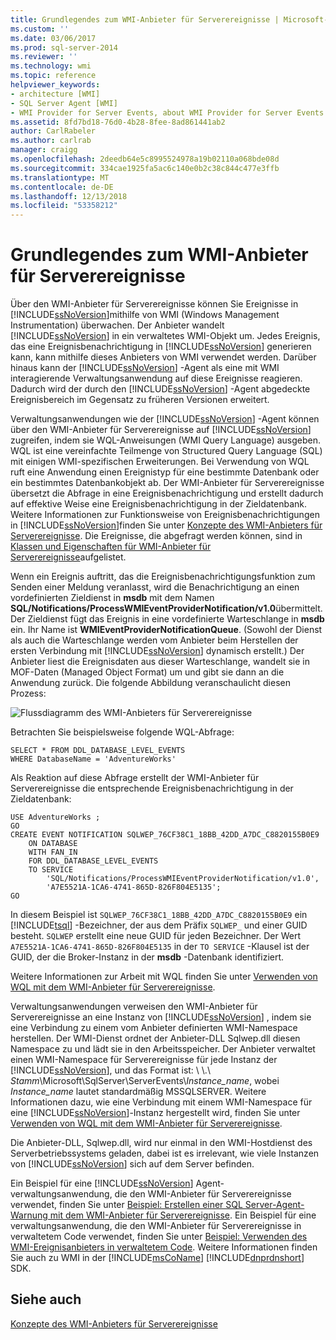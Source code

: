 ```yaml
---
title: Grundlegendes zum WMI-Anbieter für Serverereignisse | Microsoft-Dokumentation
ms.custom: ''
ms.date: 03/06/2017
ms.prod: sql-server-2014
ms.reviewer: ''
ms.technology: wmi
ms.topic: reference
helpviewer_keywords:
- architecture [WMI]
- SQL Server Agent [WMI]
- WMI Provider for Server Events, about WMI Provider for Server Events
ms.assetid: 8fd7bd18-76d0-4b28-8fee-8ad861441ab2
author: CarlRabeler
ms.author: carlrab
manager: craigg
ms.openlocfilehash: 2deedb64e5c8995524978a19b02110a068bde08d
ms.sourcegitcommit: 334cae1925fa5ac6c140e0b2c38c844c477e3ffb
ms.translationtype: MT
ms.contentlocale: de-DE
ms.lasthandoff: 12/13/2018
ms.locfileid: "53358212"
---
```

# <a name="understanding-the-wmi-provider-for-server-events"></a>Grundlegendes zum WMI-Anbieter für Serverereignisse
  Über den WMI-Anbieter für Serverereignisse können Sie Ereignisse in [!INCLUDE[ssNoVersion](../../includes/ssnoversion-md.md)]mithilfe von WMI (Windows Management Instrumentation) überwachen. Der Anbieter wandelt [!INCLUDE[ssNoVersion](../../includes/ssnoversion-md.md)] in ein verwaltetes WMI-Objekt um. Jedes Ereignis, das eine Ereignisbenachrichtigung in [!INCLUDE[ssNoVersion](../../includes/ssnoversion-md.md)] generieren kann, kann mithilfe dieses Anbieters von WMI verwendet werden. Darüber hinaus kann der [!INCLUDE[ssNoVersion](../../includes/ssnoversion-md.md)] -Agent als eine mit WMI interagierende Verwaltungsanwendung auf diese Ereignisse reagieren. Dadurch wird der durch den [!INCLUDE[ssNoVersion](../../includes/ssnoversion-md.md)] -Agent abgedeckte Ereignisbereich im Gegensatz zu früheren Versionen erweitert.  
  
 Verwaltungsanwendungen wie der [!INCLUDE[ssNoVersion](../../includes/ssnoversion-md.md)] -Agent können über den WMI-Anbieter für Serverereignisse auf [!INCLUDE[ssNoVersion](../../includes/ssnoversion-md.md)] zugreifen, indem sie WQL-Anweisungen (WMI Query Language) ausgeben. WQL ist eine vereinfachte Teilmenge von Structured Query Language (SQL) mit einigen WMI-spezifischen Erweiterungen. Bei Verwendung von WQL ruft eine Anwendung einen Ereignistyp für eine bestimmte Datenbank oder ein bestimmtes Datenbankobjekt ab. Der WMI-Anbieter für Serverereignisse übersetzt die Abfrage in eine Ereignisbenachrichtigung und erstellt dadurch auf effektive Weise eine Ereignisbenachrichtigung in der Zieldatenbank. Weitere Informationen zur Funktionsweise von Ereignisbenachrichtigungen in [!INCLUDE[ssNoVersion](../../includes/ssnoversion-md.md)]finden Sie unter [Konzepte des WMI-Anbieters für Serverereignisse](https://technet.microsoft.com/library/ms180560.aspx). Die Ereignisse, die abgefragt werden können, sind in [Klassen und Eigenschaften für WMI-Anbieter für Serverereignisse](../../relational-databases/wmi-provider-server-events/wmi-provider-for-server-events-classes-and-properties.md)aufgelistet.  
  
 Wenn ein Ereignis auftritt, das die Ereignisbenachrichtigungsfunktion zum Senden einer Meldung veranlasst, wird die Benachrichtigung an einen vordefinierten Zieldienst in **msdb** mit dem Namen **SQL/Notifications/ProcessWMIEventProviderNotification/v1.0**übermittelt. Der Zieldienst fügt das Ereignis in eine vordefinierte Warteschlange in **msdb** ein. Ihr Name ist **WMIEventProviderNotificationQueue**. (Sowohl der Dienst als auch die Warteschlange werden vom Anbieter beim Herstellen der ersten Verbindung mit [!INCLUDE[ssNoVersion](../../includes/ssnoversion-md.md)] dynamisch erstellt.) Der Anbieter liest die Ereignisdaten aus dieser Warteschlange, wandelt sie in MOF-Daten (Managed Object Format) um und gibt sie dann an die Anwendung zurück. Die folgende Abbildung veranschaulicht diesen Prozess:  
  
 ![Flussdiagramm des WMI-Anbieters für Serverereignisse](../../../2014/database-engine/dev-guide/media/wmi-provider-functional-spec.gif "Flussdiagramm des WMI-Anbieters für Serverereignisse")  
  
 Betrachten Sie beispielsweise folgende WQL-Abfrage:  
  
```  
SELECT * FROM DDL_DATABASE_LEVEL_EVENTS  
WHERE DatabaseName = 'AdventureWorks'  
```  
  
 Als Reaktion auf diese Abfrage erstellt der WMI-Anbieter für Serverereignisse die entsprechende Ereignisbenachrichtigung in der Zieldatenbank:  
  
```  
USE AdventureWorks ;  
GO  
CREATE EVENT NOTIFICATION SQLWEP_76CF38C1_18BB_42DD_A7DC_C8820155B0E9  
    ON DATABASE  
    WITH FAN_IN  
    FOR DDL_DATABASE_LEVEL_EVENTS  
    TO SERVICE  
        'SQL/Notifications/ProcessWMIEventProviderNotification/v1.0',   
        'A7E5521A-1CA6-4741-865D-826F804E5135';  
GO  
```  
  
 In diesem Beispiel ist `SQLWEP_76CF38C1_18BB_42DD_A7DC_C8820155B0E9` ein [!INCLUDE[tsql](../../includes/tsql-md.md)] -Bezeichner, der aus dem Präfix `SQLWEP_` und einer GUID besteht. `SQLWEP` erstellt eine neue GUID für jeden Bezeichner. Der Wert `A7E5521A-1CA6-4741-865D-826F804E5135` in der `TO SERVICE` -Klausel ist der GUID, der die Broker-Instanz in der **msdb** -Datenbank identifiziert.  
  
 Weitere Informationen zur Arbeit mit WQL finden Sie unter [Verwenden von WQL mit dem WMI-Anbieter für Serverereignisse](https://technet.microsoft.com/library/ms180524\(v=sql.105\).aspx).  
  
 Verwaltungsanwendungen verweisen den WMI-Anbieter für Serverereignisse an eine Instanz von [!INCLUDE[ssNoVersion](../../includes/ssnoversion-md.md)] , indem sie eine Verbindung zu einem vom Anbieter definierten WMI-Namespace herstellen. Der WMI-Dienst ordnet der Anbieter-DLL Sqlwep.dll diesen Namespace zu und lädt sie in den Arbeitsspeicher. Der Anbieter verwaltet einen WMI-Namespace für Serverereignisse für jede Instanz der [!INCLUDE[ssNoVersion](../../includes/ssnoversion-md.md)], und das Format ist: \\ \\.\\ *Stamm*\Microsoft\SqlServer\ServerEvents\\*Instance_name*, wobei *Instance_name* lautet standardmäßig MSSQLSERVER. Weitere Informationen dazu, wie eine Verbindung mit einem WMI-Namespace für eine [!INCLUDE[ssNoVersion](../../includes/ssnoversion-md.md)]-Instanz hergestellt wird, finden Sie unter [Verwenden von WQL mit dem WMI-Anbieter für Serverereignisse](https://technet.microsoft.com/library/ms180524\(v=sql.105\).aspx).  
  
 Die Anbieter-DLL, Sqlwep.dll, wird nur einmal in den WMI-Hostdienst des Serverbetriebssystems geladen, dabei ist es irrelevant, wie viele Instanzen von [!INCLUDE[ssNoVersion](../../includes/ssnoversion-md.md)] sich auf dem Server befinden.  
  
 Ein Beispiel für eine [!INCLUDE[ssNoVersion](../../includes/ssnoversion-md.md)] Agent-verwaltungsanwendung, die den WMI-Anbieter für Serverereignisse verwendet, finden Sie unter [Beispiel: Erstellen einer SQL Server-Agent-Warnung mit dem WMI-Anbieter für Serverereignisse](https://technet.microsoft.com/library/ms186385.aspx). Ein Beispiel für eine verwaltungsanwendung, die den WMI-Anbieter für Serverereignisse in verwaltetem Code verwendet, finden Sie unter [Beispiel: Verwenden des WMI-Ereignisanbieters in verwaltetem Code](https://technet.microsoft.com/library/ms179315.aspx). Weitere Informationen finden Sie auch zu WMI in der [!INCLUDE[msCoName](../../includes/msconame-md.md)] [!INCLUDE[dnprdnshort](../../includes/dnprdnshort-md.md)] SDK.  
  
## <a name="see-also"></a>Siehe auch  
 [Konzepte des WMI-Anbieters für Serverereignisse](https://technet.microsoft.com/library/ms180560.aspx)  
  
  
